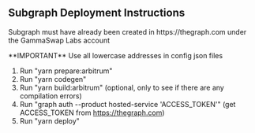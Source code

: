 ## Subgraph Deployment Instructions

<p>Subgraph must have already been created in https://thegraph.com under the GammaSwap Labs account</p>
**IMPORTANT** Use all lowercase addresses in config json files

1. Run "yarn prepare:arbitrum"
2. Run "yarn codegen"
3. Run "yarn build:arbitrum" (optional, only to see if there are any compilation errors)
4. Run "graph auth --product hosted-service 'ACCESS_TOKEN'" (get ACCESS_TOKEN from https://thegraph.com)
5. Run "yarn deploy"